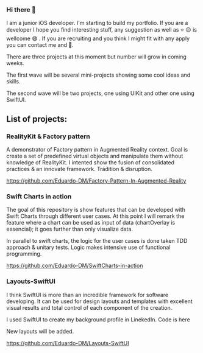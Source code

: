 ### Hi there 👋

I am a junior iOS developer. I'm starting to build my portfolio. If you are a developer I hope you find interesting stuff, any suggestion as well as ⭐️ 😉 is wellcome 😄  . If you are recruiting and you think I might fit with any apply you can contact me and 💬.

There are three projects at this moment but number will grow in coming weeks. 

The first wave will be several mini-projects showing some cool ideas and skills.

The second wave will be two projects, one using UIKit and other one using SwiftUI.

## List of projects:

### RealityKit & Factory pattern

A demonstrator of Factory pattern in Augmented Reality context. Goal is create a set of predefined virtual objects and manipulate them without knowledge of RealityKit.
I intented show the fusion of consolidated practices & an innovate framework. Tradition & disruption.

https://github.com/Eduardo-DM/Factory-Pattern-In-Augmented-Reality

### Swift Charts in action

The goal of this repository is show features that can be developed with Swift Charts through different user cases. At this point I will remark the feature where a chart can be used as input of data (chartOverlay is essencial); it goes further than only visualize data.

In parallel to swift charts, the logic for the user cases is done taken TDD approach & unitary tests. Logic makes intensive use of functional programming.

https://github.com/Eduardo-DM/SwiftCharts-in-action

### Layouts-SwiftUI

I think SwiftUI is more than an incredible framework for software developing. It can be used for design layouts and templates with excellent visual results and total control of each component of the creation.

I used SwiftUI to create my background profile in LinekedIn. Code is here

New layouts will be added.

https://github.com/Eduardo-DM/Layouts-SwiftUI

<!--
**Eduardo-DM/Eduardo-DM** is a ✨ _special_ ✨ repository because its `README.md` (this file) appears on your GitHub profile.

Here are some ideas to get you started:

- 🔭 I’m currently working on ...
- 🌱 I’m currently learning ...
- 👯 I’m looking to collaborate on ...
- 🤔 I’m looking for help with ...
- 💬 Ask me about ...
- 📫 How to reach me: ...
- 😄 Pronouns: ...
- ⚡ Fun fact: ...
-->
